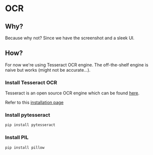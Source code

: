 # OCR

## Why?
Because why not? Since we have the screenshot and a sleek UI.

## How?

For now we're using Tesseract OCR engine. The off-the-shelf engine is naive but works (might not be accurate...).

### Install Tesseract OCR
Tesseract is an open source OCR engine which can be found [here](https://github.com/tesseract-ocr/tesseract).

Refer to this [installation page](https://tesseract-ocr.github.io/tessdoc/Home.html)

### Install pytesseract
```bash
pip install pytesseract
```

### Install PIL
```bash
pip install pillow
```

